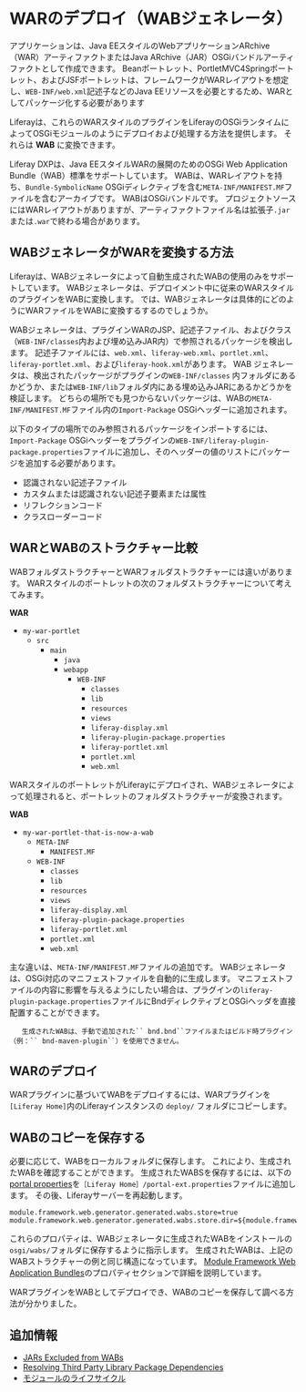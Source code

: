 # WARのデプロイ（WABジェネレータ）

アプリケーションは、Java EEスタイルのWebアプリケーションARchive（WAR）アーティファクトまたはJava ARchive（JAR）OSGiバンドルアーティファクトとして作成できます。 Beanポートレット、PortletMVC4Springポートレット、およびJSFポートレットは、フレームワークがWARレイアウトを想定し、`WEB-INF/web.xml`記述子などのJava EEリソースを必要とするため、WARとしてパッケージ化する必要があります

Liferayは、これらのWARスタイルのプラグインをLiferayのOSGiランタイムによってOSGiモジュールのようにデプロイおよび処理する方法を提供します。 それらは **WAB** に変換できます。

Liferay DXPは、Java EEスタイルWARの展開のためのOSGi Web Application Bundle（WAB）標準をサポートしています。 WABは、WARレイアウトを持ち、`Bundle-SymbolicName` OSGiディレクティブを含む`META-INF/MANIFEST.MF`ファイルを含むアーカイブです。 WABはOSGiバンドルです。 プロジェクトソースにはWARレイアウトがありますが、アーティファクトファイル名は拡張子`.jar`または`.war`で終わる場合があります。

<a name="how-the-wab-generator-transforms-wars" />

## WABジェネレータがWARを変換する方法

Liferayは、WABジェネレータによって自動生成されたWABの使用のみをサポートしています。 WABジェネレータは、デプロイメント中に従来のWARスタイルのプラグインをWABに変換します。 では、WABジェネレータは具体的にどのようにWARファイルをWABに変換するするのでしょうか。

WABジェネレータは、プラグインWARのJSP、記述子ファイル、およびクラス（`WEB-INF/classes`内および埋め込みJAR内）で参照されるパッケージを検出します。 記述子ファイルには、`web.xml`、`liferay-web.xml`、`portlet.xml`、`liferay-portlet.xml`、および`liferay-hook.xml`があります。 WAB ジェネレータは、検出されたパッケージがプラグインの`WEB-INF/classes` 内フォルダにあるかどうか、または`WEB-INF/lib`フォルダ内にある埋め込みJARにあるかどうかを検証します。 どちらの場所でも見つからないパッケージは、WABの`META-INF/MANIFEST.MF`ファイル内の`Import-Package` OSGiヘッダーに追加されます。

以下のタイプの場所でのみ参照されるパッケージをインポートするには、`Import-Package` OSGiヘッダーをプラグインの`WEB-INF/liferay-plugin-package.properties`ファイルに追加し、そのヘッダーの値のリストにパッケージを追加する必要があります。

* 認識されない記述子ファイル
* カスタムまたは認識されない記述子要素または属性
* リフレクションコード
* クラスローダーコード

## WARとWABのストラクチャー比較

WABフォルダストラクチャーとWARフォルダストラクチャーには違いがあります。 WARスタイルのポートレットの次のフォルダストラクチャーについて考えてみます。

**WAR**

* `my-war-portlet`
    * `src`
        * `main`
            * `java`
            * `webapp`
                * `WEB-INF`
                    * `classes`
                    * `lib`
                    * `resources`
                    * `views`
                    * `liferay-display.xml`
                    * `liferay-plugin-package.properties`
                    * `liferay-portlet.xml`
                    * `portlet.xml`
                    * `web.xml`

WARスタイルのポートレットがLiferayにデプロイされ、WABジェネレータによって処理されると、ポートレットのフォルダストラクチャーが変換されます。

**WAB**

* `my-war-portlet-that-is-now-a-wab`
    * `META-INF`
        * `MANIFEST.MF`
    * `WEB-INF`
        * `classes`
        * `lib`
        * `resources`
        * `views`
        * `liferay-display.xml`
        * `liferay-plugin-package.properties`
        * `liferay-portlet.xml`
        * `portlet.xml`
        * `web.xml`

主な違いは、`META-INF/MANIFEST.MF`ファイルの追加です。 WABジェネレータは、OSGi対応のマニフェストファイルを自動的に生成します。 マニフェストファイルの内容に影響を与えるようにしたい場合は、プラグインの`liferay-plugin-package.properties`ファイルにBndディレクティブとOSGiヘッダを直接配置することができます。

```{note}
   生成されたWABは、手動で追加された`` bnd.bnd``ファイルまたはビルド時プラグイン（例：`` bnd-maven-plugin``）を使用できません。
```

<a name="deploying-a-war" />

## WARのデプロイ

WARプラグインに基づいてWABをデプロイするには、WARプラグインを`[Liferay Home]`内のLiferayインスタンスの `deploy/` フォルダにコピーします。

<a name="saving-a-copy-of-the-wab" />

## WABのコピーを保存する

必要に応じて、WABをローカルフォルダに保存します。 これにより、生成されたWABを確認することができます。 生成されたWABSを保存するには、以下の[portal properties](../../installation-and-upgrades/reference/portal-properties.md)を`［Liferay Home］/portal-ext.properties`ファイルに追加します。 その後、Liferayサーバーを再起動します。

```properties
module.framework.web.generator.generated.wabs.store=true
module.framework.web.generator.generated.wabs.store.dir=${module.framework.base.dir}/wabs
```

これらのプロパティは、WABジェネレータに生成されたWABをインストールの`osgi/wabs/`フォルダに保存するように指示します。 生成されたWABは、上記のWABストラクチャーの例と同じ構造になっています。 [Module Framework Web Application Bundles](https://learn.liferay.com/reference/latest/en/dxp/propertiesdoc/portal.properties.html#Module%20Framework%20Web%20Application%20Bundles)のプロパティセクションで詳細を説明しています。

WARプラグインをWABとしてデプロイでき、WABのコピーを保存して調べる方法が分かりました。

<a name="additional-information" />

## 追加情報

* [JARs Excluded from WABs](./jars-excluded-from-wabs.md)
* [Resolving Third Party Library Package Dependencies](../../liferay-internals/fundamentals/configuring-dependencies/resolving-third-party-library-package-dependencies.md)
* [モジュールのライフサイクル](../../liferay-internals/architecture/module-lifecycle.md)